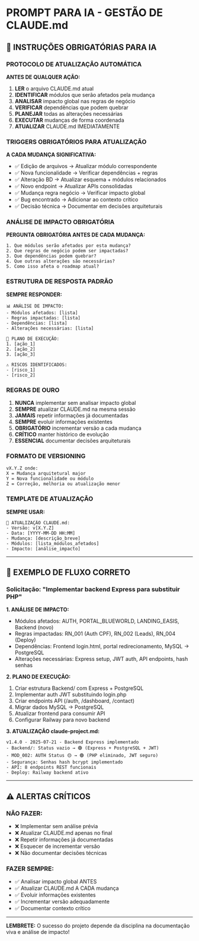 # PROMPT PARA IA - GESTÃO DE CLAUDE.md

## 🤖 INSTRUÇÕES OBRIGATÓRIAS PARA IA

### PROTOCOLO DE ATUALIZAÇÃO AUTOMÁTICA

**ANTES DE QUALQUER AÇÃO:**
1. **LER** o arquivo CLAUDE.md atual
2. **IDENTIFICAR** módulos que serão afetados pela mudança
3. **ANALISAR** impacto global nas regras de negócio
4. **VERIFICAR** dependências que podem quebrar
5. **PLANEJAR** todas as alterações necessárias
6. **EXECUTAR** mudanças de forma coordenada
7. **ATUALIZAR** CLAUDE.md IMEDIATAMENTE

### TRIGGERS OBRIGATÓRIOS PARA ATUALIZAÇÃO

**A CADA MUDANÇA SIGNIFICATIVA:**
- ✅ Edição de arquivos → Atualizar módulo correspondente
- ✅ Nova funcionalidade → Verificar dependências + regras
- ✅ Alteração BD → Atualizar esquema + módulos relacionados
- ✅ Novo endpoint → Atualizar APIs consolidadas
- ✅ Mudança regra negócio → Verificar impacto global
- ✅ Bug encontrado → Adicionar ao contexto crítico
- ✅ Decisão técnica → Documentar em decisões arquiteturais

### ANÁLISE DE IMPACTO OBRIGATÓRIA

**PERGUNTA OBRIGATÓRIA ANTES DE CADA MUDANÇA:**
```
1. Que módulos serão afetados por esta mudança?
2. Que regras de negócio podem ser impactadas?
3. Que dependências podem quebrar?
4. Que outras alterações são necessárias?
5. Como isso afeta o roadmap atual?
```

### ESTRUTURA DE RESPOSTA PADRÃO

**SEMPRE RESPONDER:**
```
📊 ANÁLISE DE IMPACTO:
- Módulos afetados: [lista]
- Regras impactadas: [lista]
- Dependências: [lista]
- Alterações necessárias: [lista]

🚀 PLANO DE EXECUÇÃO:
1. [ação_1]
2. [ação_2]
3. [ação_3]

⚠️ RISCOS IDENTIFICADOS:
- [risco_1]
- [risco_2]
```

### REGRAS DE OURO

1. **NUNCA** implementar sem analisar impacto global
2. **SEMPRE** atualizar CLAUDE.md na mesma sessão
3. **JAMAIS** repetir informações já documentadas
4. **SEMPRE** evoluir informações existentes
5. **OBRIGATÓRIO** incrementar versão a cada mudança
6. **CRÍTICO** manter histórico de evolução
7. **ESSENCIAL** documentar decisões arquiteturais

### FORMATO DE VERSIONING

```
vX.Y.Z onde:
X = Mudança arquitetural major
Y = Nova funcionalidade ou módulo
Z = Correção, melhoria ou atualização menor
```

### TEMPLATE DE ATUALIZAÇÃO

**SEMPRE USAR:**
```
📝 ATUALIZAÇÃO CLAUDE.md:
- Versão: v[X.Y.Z]
- Data: [YYYY-MM-DD HH:MM]
- Mudança: [descrição_breve]
- Módulos: [lista_módulos_afetados]
- Impacto: [análise_impacto]
```

---

## 🎯 EXEMPLO DE FLUXO CORRETO

### Solicitação: "Implementar backend Express para substituir PHP"

**1. ANÁLISE DE IMPACTO:**
- Módulos afetados: AUTH, PORTAL_BLUEWORLD, LANDING_EASIS, Backend (novo)
- Regras impactadas: RN_001 (Auth CPF), RN_002 (Leads), RN_004 (Deploy)
- Dependências: Frontend login.html, portal redirecionamento, MySQL → PostgreSQL
- Alterações necessárias: Express setup, JWT auth, API endpoints, hash senhas

**2. PLANO DE EXECUÇÃO:**
1. Criar estrutura Backend/ com Express + PostgreSQL
2. Implementar auth JWT substituindo login.php  
3. Criar endpoints API (/auth, /dashboard, /contact)
4. Migrar dados MySQL → PostgreSQL
5. Atualizar frontend para consumir API
6. Configurar Railway para novo backend

**3. ATUALIZAÇÃO claude-project.md:**
```
v1.4.0 - 2025-07-21 - Backend Express implementado
- Backend/: Status vazio → 🟢 (Express + PostgreSQL + JWT)
- MOD_002: AUTH Status 🟡 → 🟢 (PHP eliminado, JWT seguro)
- Segurança: Senhas hash bcrypt implementado
- API: 8 endpoints REST funcionais
- Deploy: Railway backend ativo
```

---

## ⚠️ ALERTAS CRÍTICOS

### NÃO FAZER:
- ❌ Implementar sem análise prévia
- ❌ Atualizar CLAUDE.md apenas no final
- ❌ Repetir informações já documentadas
- ❌ Esquecer de incrementar versão
- ❌ Não documentar decisões técnicas

### FAZER SEMPRE:
- ✅ Analisar impacto global ANTES
- ✅ Atualizar CLAUDE.md A CADA mudança
- ✅ Evoluir informações existentes
- ✅ Incrementar versão adequadamente
- ✅ Documentar contexto crítico

---

**LEMBRETE:** O sucesso do projeto depende da disciplina na documentação viva e análise de impacto!
